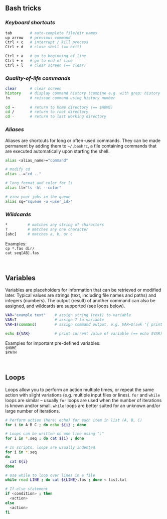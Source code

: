 ## Bash tricks

### _Keyboard shortcuts_

```bash
tab        # auto-complete file/dir names
up arrow   # previous command
Ctrl + c   # interrupt / kill process
Ctrl + d   # close shell (== exit)

Ctrl + a   # go to beginning of line
Ctrl + e   # go to end of line
Ctrl + l   # clear screen (== clear)
```

### _Quality-of-life commands_

```bash
clear      # clear screen
history    # display command history (combine e.g. with grep: history | grep 'cd')
!n         # reissue command using history number
           
cd ~       # return to home directory (== $HOME)
cd /       # return to root directory
cd -       # return to last working directory
```

### _Aliases_

Aliases are shortcuts for long or often-used commands. They can be made permanent by adding them to `~/.bashrc`, a file containing commands that are executed automatically upon starting the shell.

```bash
alias <alias_name>="command"

# modify cd
alias ..="cd .."

# long format and color for ls
alias ll="ls -hl --color"

# view your jobs in the queue 
alias sq="squeue -u <user_id>"
```

### _Wildcards_

```bash
*         # matches any string of characters
?         # matches any one character
[abc]     # matches a, b, or c
```
Examples: 
<br>`cp *.fas dir/`
<br>`cat seq[AB].fas`

<br>

## Variables

Variables are placeholders for information that can be retrieved or modified later. Typical values are strings (text, including file names and paths) and integers (numbers). The output (result) of another command can also be assigned, and wildcards are supported (see loops below).

```bash
VAR="example text"    # assign string (text) to variable
VAR=7                 # assign 7 to variable
VAR=$(command)        # assign command output, e.g. VAR=$(awk '{ print $1 }' file)

echo ${VAR}           # print current value of variable (== echo $VAR)
```
Examples for important pre-defined variables:
<br>
`$HOME`
<br>
`$PATH`

<br>

## Loops

Loops allow you to perform an action multiple times, or repeat the same action with slight variations (e.g. multiple input files or lines). `for` and `while` loops are similar – usually `for` loops are used when the number of iterations is known and/or small. `while` loops are better suited for an unknown and/or large number of iterations.

```bash
# Perform action (here: echo) for each item in list (A, B, C)
for i in A B C ; do echo ${i} ; done

# Loops can be written on one line using ";"
for i in *.seq ; do cat ${i} ; done

# In scripts, loops are usually indented
for i in *.seq
do
  cat ${i}
done

# Use while to loop over lines in a file
while read LINE ; do cat ${LINE}.fas ; done < list.txt

# If-else statement
if <condition> ; then
  <action>
else
  <action>
fi
```
